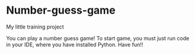 # Number-guess-game
My little training project

You can play a number guess game!
To start game, you must just run code in your IDE, where you have installed Python.
Have fun!!
